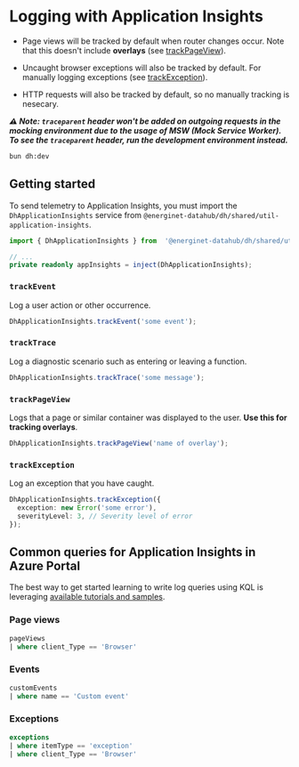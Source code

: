 # Logging with Application Insights

- Page views will be tracked by default when router changes occur. Note that this doesn't include **overlays** (see [trackPageView](#trackpageview)).

- Uncaught browser exceptions will also be tracked by default. For manually logging exceptions (see [trackException](#trackexception)).

- HTTP requests will also be tracked by default, so no manually tracking is nesecary.

**_⚠️ Note: `traceparent` header won't be added on outgoing requests in the mocking environment due to the usage of MSW (Mock Service Worker). To see the `traceparent` header, run the development environment instead._**

```sh
bun dh:dev
```

## Getting started

To send telemetry to Application Insights, you must import the `DhApplicationInsights` service from `@energinet-datahub/dh/shared/util-application-insights`.

```ts
import { DhApplicationInsights } from  '@energinet-datahub/dh/shared/util-application-insights';

// ...
private readonly appInsights = inject(DhApplicationInsights);
```

### `trackEvent`

Log a user action or other occurrence.

```ts
DhApplicationInsights.trackEvent('some event');
```

### `trackTrace`

Log a diagnostic scenario such as entering or leaving a function.

```ts
DhApplicationInsights.trackTrace('some message');
```

### `trackPageView`

Logs that a page or similar container was displayed to the user. **Use this for tracking overlays**.

```ts
DhApplicationInsights.trackPageView('name of overlay');
```

### `trackException`

Log an exception that you have caught.

```ts
DhApplicationInsights.trackException({
  exception: new Error('some error'),
  severityLevel: 3, // Severity level of error
});
```

## Common queries for Application Insights in Azure Portal

The best way to get started learning to write log queries using KQL is leveraging [available tutorials and samples](https://learn.microsoft.com/en-us/azure/azure-monitor/logs/log-query-overview#getting-started).

### Page views

```sql
pageViews
| where client_Type == 'Browser'
```

### Events

```sql
customEvents
| where name == 'Custom event'
```

### Exceptions

```sql
exceptions
| where itemType == 'exception'
| where client_Type == 'Browser'
```
